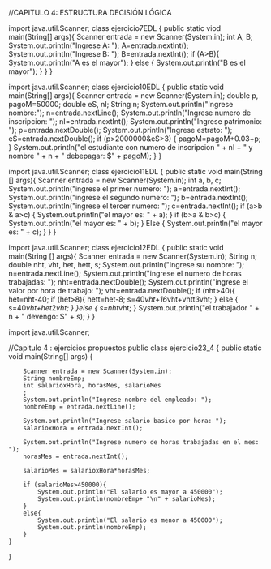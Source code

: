 //CAPITULO 4: ESTRUCTURA DECISIÓN LÓGICA 

import java.util.Scanner;
class ejercicio7EDL {
  public static viod main(String[] args){
    Scanner entrada = new Scanner(System.in);
    int A, B;
    System.out.println("Ingrese A: ");
    A=entrada.nextInt();
    System.out.println("Ingrese B: ");
    B=entrada.nextInt();
    if (A>B){
      System.out.println("A es el mayor");
    } else {
      System.out.println("B es el mayor");
    }
  }
}


import java.util.Scanner;
class ejercicio10EDL {
  public static void main(String[] args){
    Scanner entrada = new Scanner(System.in);
    double  p, pagoM=50000;
    double eS, nI;
    String n;
    System.out.println("Ingrese nombre:");
    n=entrada.nextLine();
    System.out.println("Ingrese numero de inscripcion: ");
    nI=entrada.nextInt();
    System.out.println("Ingrese patrimonio: ");
    p=entrada.nextDouble();
    System.out.println("Ingrese estrato: ");
    eS=entrada.nextDouble();
    if (p>2000000&eS>3) {
      pagoM=pagoM+0.03+p;
    }
    System.out.println("el estudiante con numero de inscripcion " + nI + " y nombre " + n + " debepagar: $" + pagoM);
  }
}


import java.util.Scanner;
class ejercicio11EDL {
  public static void main(String [] args){
    Scanner entrada = new Scanner(System.in);
    int a, b, c;
    System.out.println("ingrese el primer numero: ");
    a=entrada.nextInt();
    System.out.println("ingrese el segundo numero: ");
    b=entrada.nextInt();
    System.out.println("ingrese el tercer numero: ");
    c=entrada.nextInt();
    if (a>b &  a>c) {
      System.out.println("el mayor es: " + a);
    } 
    if (b>a & b>c) {
      System.out.println("el mayor es: " + b);
    } Else {
        System.out.println("el mayor es: " + c);
      }
  }
}


import java.util.Scanner;
class ejercicio12EDL {
  public static void main(String [] args){
    Scanner entrada = new Scanner(System.in);
    String n;
    double nht, vht, het, hett, s;
    System.out.println("Ingrese su nombre: ");
    n=entrada.nextLine();
    System.out.println("ingrese el numero de horas trabajadas: ");
    nht=entrada.nextDouble();
    System.out.println("ingrese el valor por hora  de trabajo: ");
    vht=entrada.nextDouble();
    if (nht>40){
      het=nht-40;
      if (het>8){
        hett=het-8;
        s=40*vht+16*vht+vhtt*3*vht;
      } else {
          s=40*vht+het*2*vht;
        } 
     }else {
        s=nht*vht;
    }
    System.out.println("el trabajador " + n + " devengo: $" + s);
}
}
    
import java.util.Scanner;


//Capitulo 4 : ejercicios propuestos
public class ejercicio23_4
{
	public static void main(String[] args) {

	    
	    Scanner entrada = new Scanner(System.in);
	    String nombreEmp;
	    int salarioxHora, horasMes, salarioMes
	    ;
	    System.out.println("Ingrese nombre del empleado: ");
	    nombreEmp = entrada.nextLine();
	    
	    System.out.println("Ingrese salario basico por hora: ");
	    salarioxHora = entrada.nextInt();
	    
	    System.out.println("Ingrese numero de horas trabajadas en el mes: ");
	    horasMes = entrada.nextInt();
	    
	    salarioMes = salarioxHora*horasMes;
	    
	    if (salarioMes>450000){
	        System.out.println("El salario es mayor a 450000");
	        System.out.println(nombreEmp+ "\n" + salarioMes);
	    }
	    else{
	        System.out.println("El salario es menor a 450000");
	        System.out.println(nombreEmp);
	    }
	}
}  





